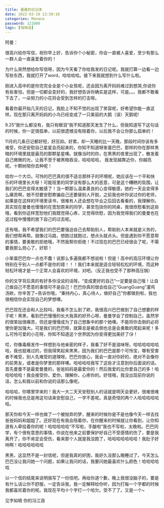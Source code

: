 ```yaml
---
title: 曼曼的日记本
date: 2022-03-19 13:59:10
categories: Manana
password: 121008 
tags: [悄悄话]
---
```


阿曼：

很高兴给你写信，祝你早上好，告诉你个小秘密，你会一直被人喜爱，至少有那么一群人会一直喜爱着你的！

为什么突然想给你写信呀，因为今天看了你给我发的日记呢。我就打算一边看一边写些东西，我就打开了word，哈哈哈哈。接下来我就想到什么写什么啦。

刚进入高中的是你完完全全是个小女孩呢，还会因为离开妈妈难过到想哭,你说你有些害怕，但是一切都会变好的，我好想告诉你确实是这样，可是。。。我都不敢看下去了，一朵努力的小花将会受到怎样的打击呀。

看着你最开始几天的日记，我脸上不知不觉的出现了笑容呢，好希望你能一直这样。现在那只离开妈妈的小鸟已经变成了一只美丽的大鹅（误）天鹅呢!

9.25”我什么都没有，我只有眼泪“我不知道那天发生了什么，但我知道写下这句话的时候，你一定很孤单，以前很遗憾没有陪着你，以后我不会让你那么孤单的！

11月的几条日记都好短，好压抑。好累，却一天睡的比一天晚，那段时间你该有多难受，你还安慰自己星星会亮起来的，你知不知道呀笨蛋巴巴，那样的你在那样黑暗的环境里就是最亮的那颗星星噢。就像当时的你，在黑黑的夜里出现了，散发着自己微微的光，让我不至于被黑暗吞没，哈哈哈哈， 我发现越靠近你，你越亮呢。十颗树陪你去种呢！

给你一个大😊。可怜的巴巴真的很不适合那样子的环境呢，她应该在一个平和快乐的环境里长大呀！可能班里的同学没有那么大的恶意，可是这个糟糕的氛围，让我们的巴巴变得太敏感了！当一颗那么温柔善良的心变得敏感，她的一天会变得多么痛苦啊，她不但要安慰欺骗自己还要替别人开脱，之前我也听你说过你的老师，如果是在这样的环境里读书，很难有人还会想在毕业之后回去看看的，我理解你。其实现在曼曼也慢慢的在宽恕原来的同学，甚至包括你的同桌，我很欣慰看到这些哦，看到你这样宽恕他们我既觉得心疼，又觉得欣慰，因为我觉得我们的曼曼也在这过程中慢慢的放下自己的过去呢。

还有哦，我不希望我们的巴巴要强迫自己去帮助别人，帮助别人本来就是义务的，我们想帮再帮。就像过马路，想跑过就跑过，想点头就点头。但是遇到你不愿意帮的事情，要勇敢的拒绝哦，不然我帮你拒绝！不过现在的巴巴已经很会了呢，不需要我那么担心了，好耶！

小笨蛋巴巴你一点也不蠢！说那么多遍我都不想说啦！但是！高中的高压环境让你特别在乎别人一点都不是你的错！！！我们本来就是适合轻轻松松的环境，而这种轻松环境才是一个正常人会喜欢的环境，对吧。（反正我也受不了那种高压锅）

你的文字背后真的有好多你没说的话呀。“变成更好的自己“一定要是自己哦！让自己做自己不愿意的事情可不是自己！巴巴你真的很会给自己“GuangGuang”灌鸡汤欸，你辛苦了~告诉你哦，“秉持内心，真心待人，做好自己”你都做到啦，我也很相信你会实现自己的梦想噢。

巴巴现在还会和人比较吗，我看不怎么到了欸，我很高兴巴巴做到了自己想要的样子呢！黑黑，看到巴巴慢慢的长大我真的好开心呀，曼曼学会了控制自己，虽然学的很笨拙很痛苦，但还是慢慢成为了自己想象中的那个她噢。不能将你击倒的必将使你更加强大。可是我们的巴巴呀，就算总是被击倒也总是会勇敢的爬起来呢！多么可怜可爱的小花呀，你知不知道这个世界因为你变得更加美好了😘！

哎，你像毒瘾发作一样想到与他亲密的样子，我看了好不是滋味呀。哈哈哈哈哈哈哈，我也挺难过的，但我得笑起来黑黑，因为我们的巴巴是那个可怜宝，哪有受害者不难受，别人先难受的道理呀。巴巴你放心，我会一直对你好的，绝对不会像你的前男友，或者是你梦里的那样噢。哈哈哈哈我写了这些才注意到你后面说的话。首先曼曼不是最爱曼曼的，爸爸妈妈是最爱你的！然后我爱的比你爱自己的多！哈哈哈哈哈！我会接受你，爱你，理解你，心疼你的。好怪哦，我没出现前你说的话，怎么和我以前和你说的话那么像呢。

哈哈哈，你哪里学来的！我大一大二天天安慰别人的话就是明天会更好。很难很难的时候我也总是用这句话来安慰自己，一字不差呢。真是奇怪的两个人哈哈哈哈哈哈。

那天你和今天一样也做了一个被抛弃的梦，醒来的时候你是不是也像今天一样去找爸爸妈妈和姐姐了。还好现在有我会陪着你，在你醒来的时候就让你看到，让你知道有人牵挂着你的呢！哈哈哈哈哈“不写啦，手酸啦”我也不写啦，太晚啦。巴巴同学，有个很有意思的事情，你说在他来之前要保护好自己不受感情的伤了，要是我离开了，你不肯定会受伤，看来那个人就是我没跑了，哈哈哈哈哈哈哈！我肚子好响啊！哈哈哈哈哈哈

黑黑，这显然不是一封信呢，但是我真的好困，我好久没那么晚睡过了。今天怎么巴巴没让我问她一个问题，如果让我问的话，我要问她最喜欢什么颜色！哈哈哈哈哈

以一个信的结尾来说明我写了一份信吧。再给你道个歉，晚上我很没脑子的，要是有什么话让你不舒服，一定告诉我，我一定解释给你听，因为打每一个字都的时候我都喜欢着你的呢。我现在平均十个字打一个哈欠。受不了了。又是一个~

见字如晤
                                                   													你的冯江涵